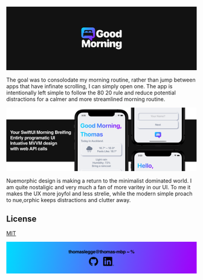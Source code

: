 ![Header](images/header.png)

The goal was to consolodate my morning routine, rather than jump between apps that have infinate scrolling, I can simply open one. The app is intentionally left simple to follow the 80 20 rule and reduce potential distractions for a calmer and more streamlined morning routine. 

![Sample1](images/sample1.png)

Nuemorphic design is making a return to the minimalist dominated world. I am quite nostaligic and very much a fan of more varitey in our UI. To me it makes the UX more joyfol and less strelie, while the modern simple proach to nue,orphic keeps distractions and clutter away.

## License
[MIT](https://choosealicense.com/licenses/mit/)

![Footer](images/footer.png)

